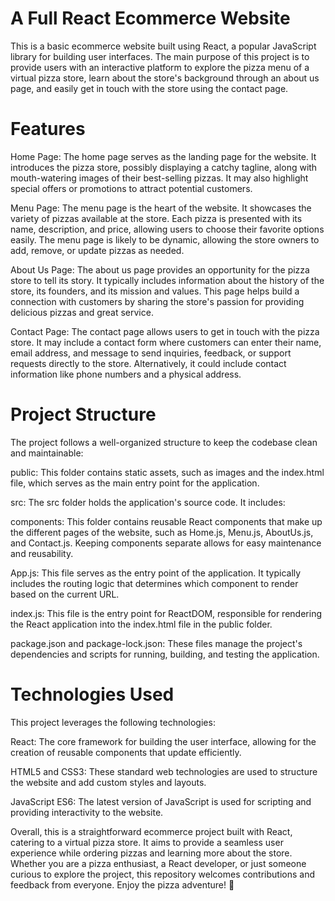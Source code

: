 # A Full React Ecommerce Website
This is a basic ecommerce website built using React, a popular JavaScript library for building user interfaces. The main purpose of this project is to provide users with an interactive platform to explore the pizza menu of a virtual pizza store, learn about the store's background through an about us page, and easily get in touch with the store using the contact page.

# Features
Home Page: The home page serves as the landing page for the website. It introduces the pizza store, possibly displaying a catchy tagline, along with mouth-watering images of their best-selling pizzas. It may also highlight special offers or promotions to attract potential customers.

Menu Page: The menu page is the heart of the website. It showcases the variety of pizzas available at the store. Each pizza is presented with its name, description, and price, allowing users to choose their favorite options easily. The menu page is likely to be dynamic, allowing the store owners to add, remove, or update pizzas as needed.

About Us Page: The about us page provides an opportunity for the pizza store to tell its story. It typically includes information about the history of the store, its founders, and its mission and values. This page helps build a connection with customers by sharing the store's passion for providing delicious pizzas and great service.

Contact Page: The contact page allows users to get in touch with the pizza store. It may include a contact form where customers can enter their name, email address, and message to send inquiries, feedback, or support requests directly to the store. Alternatively, it could include contact information like phone numbers and a physical address.

# Project Structure
The project follows a well-organized structure to keep the codebase clean and maintainable:

public: This folder contains static assets, such as images and the index.html file, which serves as the main entry point for the application.

src: The src folder holds the application's source code. It includes:

components: This folder contains reusable React components that make up the different pages of the website, such as Home.js, Menu.js, AboutUs.js, and Contact.js. Keeping components separate allows for easy maintenance and reusability.

App.js: This file serves as the entry point of the application. It typically includes the routing logic that determines which component to render based on the current URL.

index.js: This file is the entry point for ReactDOM, responsible for rendering the React application into the index.html file in the public folder.

package.json and package-lock.json: These files manage the project's dependencies and scripts for running, building, and testing the application.

# Technologies Used
This project leverages the following technologies:

React: The core framework for building the user interface, allowing for the creation of reusable components that update efficiently.

HTML5 and CSS3: These standard web technologies are used to structure the website and add custom styles and layouts.

JavaScript ES6: The latest version of JavaScript is used for scripting and providing interactivity to the website.

Overall, this is a straightforward ecommerce project built with React, catering to a virtual pizza store. It aims to provide a seamless user experience while ordering pizzas and learning more about the store. Whether you are a pizza enthusiast, a React developer, or just someone curious to explore the project, this repository welcomes contributions and feedback from everyone. Enjoy the pizza adventure! 🍕

